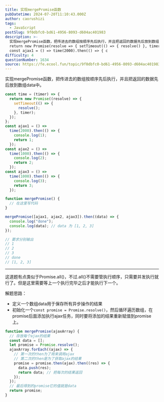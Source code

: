 ```yaml
---
title: 实现mergePromise函数
pubDatetime: 2024-07-20T11:10:43.000Z
author: caorushizi
tags:
  - JavaScript
postSlug: 9f0dbfc0-bd61-4956-8093-d604ac401983
description: >-
  实现mergePromise函数，把传进去的数组按顺序先后执行，并且把返回的数据先后放到数组data中。 const time = (timer) => {
  return new Promise(resolve => { setTimeout(() => { resolve() }, timer) }) }
  const ajax1 = () => time(2000).then(() => { c
difficulty: 4
questionNumber: 1634
source: https://fe.ecool.fun/topic/9f0dbfc0-bd61-4956-8093-d604ac401983
---
```


实现mergePromise函数，把传进去的数组按顺序先后执行，并且把返回的数据先后放到数组data中。

```js
const time = (timer) => {
  return new Promise((resolve) => {
    setTimeout(() => {
      resolve();
    }, timer);
  });
};
const ajax1 = () =>
  time(2000).then(() => {
    console.log(1);
    return 1;
  });
const ajax2 = () =>
  time(1000).then(() => {
    console.log(2);
    return 2;
  });
const ajax3 = () =>
  time(1000).then(() => {
    console.log(3);
    return 3;
  });

function mergePromise() {
  // 在这里写代码
}

mergePromise([ajax1, ajax2, ajax3]).then((data) => {
  console.log("done");
  console.log(data); // data 为 [1, 2, 3]
});

// 要求分别输出
// 1
// 2
// 3
// done
// [1, 2, 3]
```

---

这道题有点类似于Promise.all()，不过.all()不需要管执行顺序，只需要并发执行就行了。但是这里需要等上一个执行完毕之后才能执行下一个。

解题思路：

- 定义一个数组data用于保存所有异步操作的结果
- 初始化一个`const promise = Promise.resolve()`，然后循环遍历数组，在promise后面添加执行ajax任务，同时要将添加的结果重新赋值到promise上。

```js
function mergePromise(ajaxArray) {
  // 存放每个ajax的结果
  const data = [];
  let promise = Promise.resolve();
  ajaxArray.forEach((ajax) => {
    // 第一次的then为了用来调用ajax
    // 第二次的then是为了获取ajax的结果
    promise = promise.then(ajax).then((res) => {
      data.push(res);
      return data; // 把每次的结果返回
    });
  });
  // 最后得到的promise它的值就是data
  return promise;
}
```
